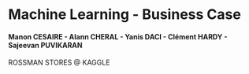 # Machine Learning - Business Case

#### Manon CESAIRE - Alann CHERAL - Yanis DACI - Clément HARDY - Sajeevan PUVIKARAN

ROSSMAN STORES @ KAGGLE
